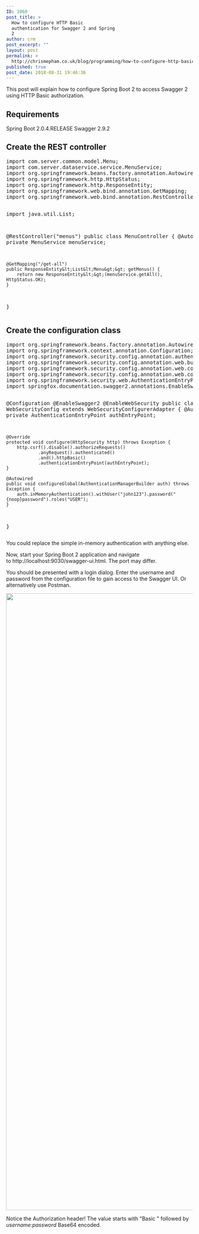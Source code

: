 ```yaml
---
ID: 1060
post_title: >
  How to configure HTTP Basic
  authentication for Swagger 2 and Spring
  2
author: crm
post_excerpt: ""
layout: post
permalink: >
  http://chrismepham.co.uk/blog/programming/how-to-configure-http-basic-authentication-for-swagger-2-and-spring-2/
published: true
post_date: 2018-08-31 19:46:36
---
```

This post will explain how to configure Spring Boot 2 to access Swagger 2 using HTTP Basic authorization.
<h2>Requirements</h2>
Spring Boot 2.0.4.RELEASE
Swagger 2.9.2
<h2>Create the REST controller</h2>
<pre class="EnlighterJSRAW" data-enlighter-language="java">import com.server.common.model.Menu;
import com.server.dataservice.service.MenuService;
import org.springframework.beans.factory.annotation.Autowired;
import org.springframework.http.HttpStatus;
import org.springframework.http.ResponseEntity;
import org.springframework.web.bind.annotation.GetMapping;
import org.springframework.web.bind.annotation.RestController;

import java.util.List;

@RestController("menus")
public class MenuController
{
    @Autowired
    private MenuService menuService;

    @GetMapping("/get-all")
    public ResponseEntity&lt;List&lt;Menu&gt;&gt; getMenus() {
        return new ResponseEntity&lt;&gt;(menuService.getAll(), HttpStatus.OK);
    }
}</pre>
<h2>Create the configuration class</h2>
<pre class="EnlighterJSRAW" data-enlighter-language="null">import org.springframework.beans.factory.annotation.Autowired;
import org.springframework.context.annotation.Configuration;
import org.springframework.security.config.annotation.authentication.builders.AuthenticationManagerBuilder;
import org.springframework.security.config.annotation.web.builders.HttpSecurity;
import org.springframework.security.config.annotation.web.configuration.EnableWebSecurity;
import org.springframework.security.config.annotation.web.configuration.WebSecurityConfigurerAdapter;
import org.springframework.security.web.AuthenticationEntryPoint;
import springfox.documentation.swagger2.annotations.EnableSwagger2;

@Configuration
@EnableSwagger2
@EnableWebSecurity
public class WebSecurityConfig extends WebSecurityConfigurerAdapter
{
    @Autowired
    private AuthenticationEntryPoint authEntryPoint;

    @Override
    protected void configure(HttpSecurity http) throws Exception {
        http.csrf().disable().authorizeRequests()
                .anyRequest().authenticated()
                .and().httpBasic()
                .authenticationEntryPoint(authEntryPoint);
    }

    @Autowired
    public void configureGlobal(AuthenticationManagerBuilder auth) throws Exception {
        auth.inMemoryAuthentication().withUser("john123").password("{noop}password").roles("USER");
    }

}</pre>
You could replace the simple in-memory authentication with anything else.

Now, start your Spring Boot 2 application and navigate to http://localhost:9030/swagger-ui.html. The port may differ.

You should be presented with a login dialog. Enter the username and password from the configuration file to gain access to the Swagger UI. Or alternatively use Postman.

<img class="aligncenter size-full wp-image-1062" src="http://chrismepham.co.uk/blog/wp-content/uploads/2018/08/Screen-Shot-2018-08-31-at-20.44.45.png" alt="" width="3214" height="1662" />

Notice the Authorization header! The value starts with "Basic " followed by <em>username:password</em> Base64 encoded.